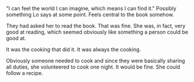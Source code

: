 "I can feel the world I can imagine, which means I can find it."
Possibly something Lo says at some point. Feels central to the book somehow.


They had asked her to read the book.  That was fine.  She was, in fact, very good at reading, which seemed obviously like something a person could be good at.  

It was the cooking that did it.  It was always the cooking.

Obviously someone needed to cook and since they were basically sharing all duties, she volunteered to cook one night.  It would be fine.  She could follow a recipe.